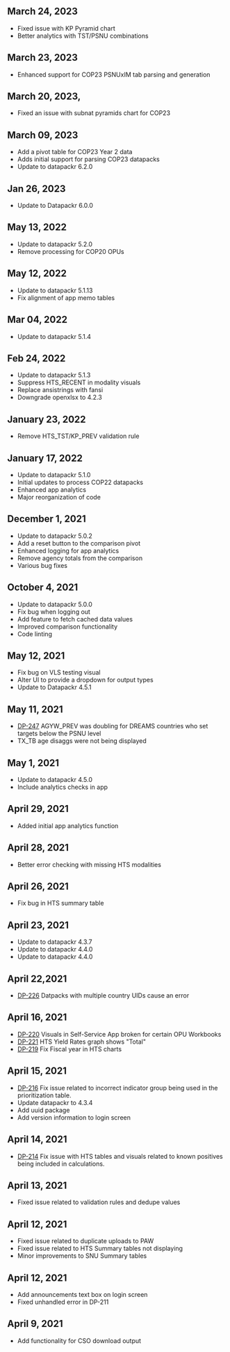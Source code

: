 ## March 24, 2023
 * Fixed issue with KP Pyramid chart
 * Better analytics with TST/PSNU combinations
 
## March 23, 2023
 * Enhanced support for COP23 PSNUxIM tab parsing and generation

## March 20, 2023,
 * Fixed an issue with subnat pyramids chart for COP23 

## March 09, 2023
 * Add a pivot table for COP23 Year 2 data
 * Adds initial support for parsing COP23 datapacks
 * Update to datapackr 6.2.0
 
## Jan 26, 2023
 * Update to Datapackr 6.0.0

## May 13, 2022
 * Update to datapackr 5.2.0
 * Remove processing for COP20 OPUs

## May 12, 2022
 * Update to datapackr 5.1.13
 * Fix alignment of app memo tables

## Mar 04, 2022
 * Update to datapackr 5.1.4

## Feb 24, 2022
 * Update to datapackr 5.1.3
 * Suppress HTS_RECENT in modality visuals
 * Replace ansistrings with fansi
 * Downgrade openxlsx to 4.2.3

## January 23, 2022
* Remove HTS_TST/KP_PREV validation rule

## January 17, 2022
* Update to datapackr 5.1.0
* Initial updates to process COP22 datapacks
* Enhanced app analytics
* Major reorganization of code

## December 1, 2021
* Update to datapackr 5.0.2
* Add a reset button to the comparison pivot
* Enhanced logging for app analytics
* Remove agency totals from the comparison
* Various bug fixes

## October 4, 2021
* Update to datapackr 5.0.0
* Fix bug when logging out
* Add feature to fetch cached data values
* Improved comparison functionality
* Code linting

## May 12, 2021
* Fix bug on VLS testing visual
* Alter UI to provide a dropdown for output types
* Update to Datapackr 4.5.1

## May 11, 2021
* [DP-247](https://jira.pepfar.net/browse/DP-247) AGYW_PREV was doubling for DREAMS countries who set targets below the PSNU level
* TX_TB age disaggs were not being displayed

## May 1, 2021
* Update to datapackr 4.5.0
* Include analytics checks in app

## April 29, 2021
* Added initial app analytics function

## April 28, 2021
* Better error checking with missing HTS modalities

## April 26, 2021
* Fix bug in HTS summary table

## April 23, 2021
* Update to datapackr 4.3.7
* Update to datapackr 4.4.0
* Update to datapackr 4.4.0


## April 22,2021
* [DP-226](https://jira.pepfar.net/browse/DP-226) Datpacks with multiple country UIDs cause an error

## April 16, 2021
* [DP-220](https://jira.pepfar.net/browse/DP-220) Visuals in Self-Service App broken for certain OPU Workbooks
* [DP-221](https://jira.pepfar.net/browse/DP-221) HTS Yield Rates graph shows "Total"
* [DP-219](https://jira.pepfar.net/browse/DP-219) Fix Fiscal year in HTS charts 

## April 15, 2021
* [DP-216](https://jira.pepfar.net/browse/DP-216) Fix issue related to incorrect indicator group being used in the prioritization table. 
* Update datapackr to 4.3.4
* Add uuid package
* Add version information to login screen

## April 14, 2021
* [DP-214](https://jira.pepfar.net/browse/DP-214) Fix issue with HTS tables and visuals related to known positives being included in calculations.

## April 13, 2021
* Fixed issue related to validation rules and dedupe values

## April 12, 2021
* Fixed issue related to duplicate uploads to PAW
* Fixed issue related to HTS Summary tables not displaying
* Minor improvements to SNU Summary tables

## April 12, 2021
* Add announcements text box on login screen
* Fixed unhandled error in DP-211

## April 9, 2021
* Add functionality for CSO download output
